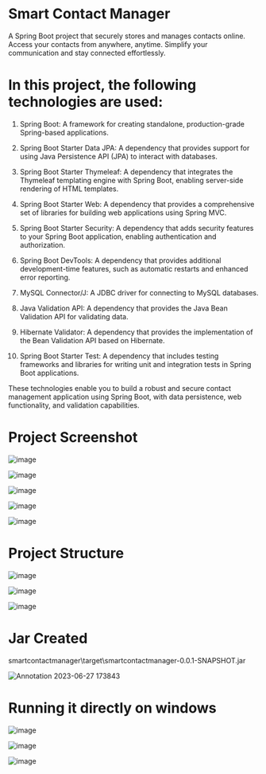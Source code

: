 # Smart Contact Manager 
A Spring Boot project that securely stores and manages contacts online. Access your contacts from anywhere, anytime. Simplify your communication and stay connected effortlessly.

# In this project, the following technologies are used:

1. Spring Boot: A framework for creating standalone, production-grade Spring-based applications.

2. Spring Boot Starter Data JPA: A dependency that provides support for using Java Persistence API (JPA) to interact with databases.

3. Spring Boot Starter Thymeleaf: A dependency that integrates the Thymeleaf templating engine with Spring Boot, enabling server-side rendering of HTML templates.

4. Spring Boot Starter Web: A dependency that provides a comprehensive set of libraries for building web applications using Spring MVC.

5. Spring Boot Starter Security: A dependency that adds security features to your Spring Boot application, enabling authentication and authorization.

6. Spring Boot DevTools: A dependency that provides additional development-time features, such as automatic restarts and enhanced error reporting.

7. MySQL Connector/J: A JDBC driver for connecting to MySQL databases.

8. Java Validation API: A dependency that provides the Java Bean Validation API for validating data.

9. Hibernate Validator: A dependency that provides the implementation of the Bean Validation API based on Hibernate.

10. Spring Boot Starter Test: A dependency that includes testing frameworks and libraries for writing unit and integration tests in Spring Boot applications.

These technologies enable you to build a robust and secure contact management application using Spring Boot, with data persistence, web functionality, and validation capabilities.

# Project Screenshot

![image](https://github.com/swapniltake1/smartcontactmanager/assets/61576958/0a3ccfc6-2161-43d1-b6be-3cf9bfa26f1d)


![image](https://github.com/swapniltake1/smartcontactmanager/assets/61576958/c0ceb0ab-dd18-4cec-9573-1fd9d0b6f3a4)


![image](https://github.com/swapniltake1/smartcontactmanager/assets/61576958/49a289ac-875d-4c29-bcfa-f4ab8ecc7174)


![image](https://github.com/swapniltake1/smartcontactmanager/assets/61576958/52997334-65d5-4fdb-913b-dc3dacc539e2)


![image](https://github.com/swapniltake1/smartcontactmanager/assets/61576958/ac8f042e-6473-4a41-bc19-754afaec79d2)


# Project Structure

![image](https://github.com/swapniltake1/smartcontactmanager/assets/61576958/a50c7fdb-d794-419c-a17b-96896359f75c)


![image](https://github.com/swapniltake1/smartcontactmanager/assets/61576958/1c5d0c70-c6cc-4af2-8dce-78370c8bf326)


![image](https://github.com/swapniltake1/smartcontactmanager/assets/61576958/0a5f6ccc-3f10-45f4-aa91-9426b4fcc34b)

# Jar Created
smartcontactmanager\target\smartcontactmanager-0.0.1-SNAPSHOT.jar

![Annotation 2023-06-27 173843](https://github.com/swapniltake1/smartcontactmanager/assets/61576958/63aa6c6b-a4c6-4139-b641-447249666917)

# Running it directly on windows 
![image](https://github.com/swapniltake1/smartcontactmanager/assets/61576958/e390d93a-033a-4942-8f8b-409990cb9246)

![image](https://github.com/swapniltake1/smartcontactmanager/assets/61576958/55db10c2-be78-4d5a-a5e3-3b288a6f4af1)


![image](https://github.com/swapniltake1/smartcontactmanager/assets/61576958/fed72143-4965-4de8-a8b7-bf135cf78772)









